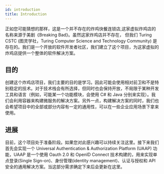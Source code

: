 ```yaml
---
id: introduction
title: Introduction
---
```


正如您可能猜想的那样，这是一个并不存在的炸鸡快餐连锁店,这家虚拟炸鸡店的名称来源于美剧《Breaking Bad》。虽然这家炸鸡店并不存在，
但我们 Turing CSTC (图灵学社，Turing Computer Science and Technology Community) 是存在的。我们是一个开放的软件开发者社区，我们建立了这个项目，为这家虚拟的炸鸡店提供一个整体的软件解决方案。

## 目的

创建这个炸鸡店项目，我们主要的目的是学习。因此可能会使用相对前卫和不是特别稳定的技术。对于技术栈会有所选择，但同时也会保持开放，不局限于某种开发工具和语言（例如，可能某一个功能模块，会使用 C# 和 Java 分别来实现）。我们会利用容器来构建微服务的解决方案。另外一点，构建解决方案的同时，我们也会希望项目中的全部或部分内容有一定的通用性，可以在一些企业应用场景下拿来使用。

## 进展

目前，这个项目处于准备阶段。如果您对此感兴趣可以持续关注这里。接下来我们首先会实现一个 Universal Authentication & Authorization Platform (UAAP) 功能，UAAP 是一个使用 Oauth 2.0 和 OpenID Connect 技术构建的，用来实现单点登录(Single Sign-on)、身份管理(identity management)、认证与授权和 API 安全的通用解决方案。当这部分需求确定下来后会更新在这里。
